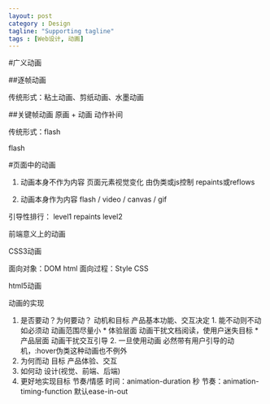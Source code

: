 ```yaml
---
layout: post
category : Design
tagline: "Supporting tagline"
tags : [Web设计, 动画]
---
```


#广义动画

##逐帧动画

传统形式：粘土动画、剪纸动画、水墨动画

##关键帧动画 原画 + 动画 动作补间

传统形式：flash

flash

#页面中的动画

1. 动画本身不作为内容 页面元素视觉变化 由伪类或js控制 repaints或reflows

2. 动画本身作为内容 flash / video / canvas / gif


引导性排行：
level1 repaints
level2 

前端意义上的动画

CSS3动画

面向对象：DOM html
面向过程：Style CSS

html5动画

动画的实现

1. 是否要动？为何要动？ 动机和目标 产品基本功能、交互决定
		1. 能不动则不动 如必须动 动画范围尽量小
				* 体验层面 动画干扰文档阅读，使用户迷失目标
				* 产品层面 动画干扰交互引导
		2. 一旦使用动画 必然带有用户引导的动机，:hover伪类这种动画也不例外
2. 为何而动 目标 产品体验、交互
3. 如何动		设计(视觉、前端、后端)
4. 更好地实现目标 节奏/情感
	时间：animation-duration	秒
	节奏：animation-timing-function 默认ease-in-out
